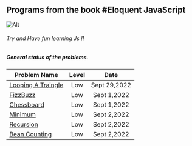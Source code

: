 ## Programs from the book #Eloquent JavaScript 
 ![Alt](https://i.gr-assets.com/images/S/compressed.photo.goodreads.com/books/1523918363i/39866497._UY630_SR1200,630_.jpg)


###### Try and Have fun learning Js !!


##### General status of the problems.

| Problem Name                        | Level    |  Date            |
| ----------------------------------- | :------: |  :-----------:   |
| [Looping A Traingle](./looping-a-triangle/)                         | Low      |Sept 29,2022    |
| [FizzBuzz](./fizz-buzz/)                         | Low      |Sept 1,2022    |
| [Chessboard](./chessboard/)                         | Low      |Sept 1,2022    |
| [Minimum](./minimum/)                         | Low      |Sept 2,2022    |
| [Recursion](./recursion/)                         | Low      |Sept 2,2022    |
| [Bean Counting](./bean%20counting/)                         | Low      |Sept 2,2022    |
